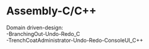 # Assembly-C/C++

Domain driven-design: <br/>
  -BranchingOut-Undo-Redo_C<br/>
  -TrenchCoatAdministrator-Undo-Redo-ConsoleUI_C++<br/>
